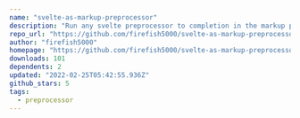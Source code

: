 ```yaml
---
name: "svelte-as-markup-preprocessor"
description: "Run any svelte preprocessor to completion in the markup phase"
repo_url: "https://github.com/firefish5000/svelte-as-markup-preprocessor"
author: "firefish5000"
homepage: "https://github.com/firefish5000/svelte-as-markup-preprocessor#readme"
downloads: 101
dependents: 2
updated: "2022-02-25T05:42:55.936Z"
github_stars: 5
tags: 
  - preprocessor
---
```

